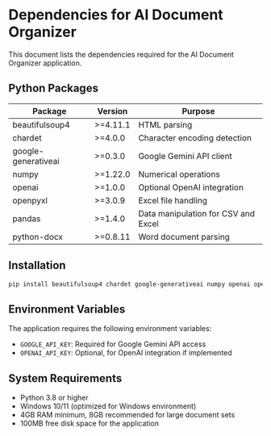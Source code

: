 # Dependencies for AI Document Organizer

This document lists the dependencies required for the AI Document Organizer application.

## Python Packages

| Package | Version | Purpose |
|---------|---------|---------|
| beautifulsoup4 | >=4.11.1 | HTML parsing |
| chardet | >=4.0.0 | Character encoding detection |
| google-generativeai | >=0.3.0 | Google Gemini API client |
| numpy | >=1.22.0 | Numerical operations |
| openai | >=1.0.0 | Optional OpenAI integration |
| openpyxl | >=3.0.9 | Excel file handling |
| pandas | >=1.4.0 | Data manipulation for CSV and Excel |
| python-docx | >=0.8.11 | Word document parsing |

## Installation

```bash
pip install beautifulsoup4 chardet google-generativeai numpy openai openpyxl pandas python-docx
```

## Environment Variables

The application requires the following environment variables:

- `GOOGLE_API_KEY`: Required for Google Gemini API access
- `OPENAI_API_KEY`: Optional, for OpenAI integration if implemented

## System Requirements

- Python 3.8 or higher
- Windows 10/11 (optimized for Windows environment)
- 4GB RAM minimum, 8GB recommended for large document sets
- 100MB free disk space for the application